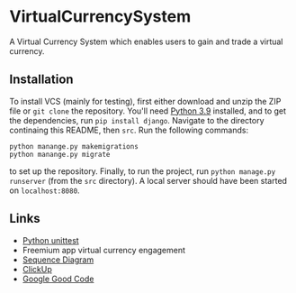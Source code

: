 # VirtualCurrencySystem
A Virtual Currency System which enables users to gain and trade a virtual currency.

## Installation

To install VCS (mainly for testing), first either download and unzip the ZIP file or
`git clone` the repository.
You'll need [Python 3.9](https://python.org) installed, and to get the
dependencies, run `pip install django`.
Navigate to the directory continaing this README, then `src`.
Run the following commands:
```
python manange.py makemigrations
python manange.py migrate
```
to set up the repository.
Finally, to run the project, run `python manage.py runserver` (from the `src` directory).
A local server should have been started on `localhost:8080`.

## Links
- [Python unittest](https://docs.python.org/3/library/unittest.html)
- Freemium app virtual currency engagement
- [Sequence Diagram](https://sequencediagram.org/)
- [ClickUp](clickup.com)
- [Google Good Code](https://google.github.io/styleguide/pyguide.html)
